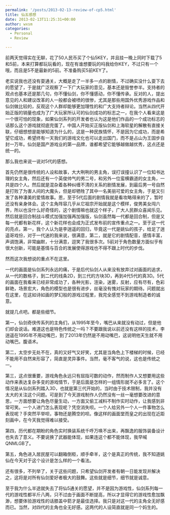 ```yaml
---
permalink: '/posts/2013-02-13-review-of-cp5.html'
title: 仙五感想
date: 2013-02-13T11:25:31+00:00
author: wxsm
categories:
  - Personal
  - Review

---
```




前两天觉得实在无聊，花了50人民币买了个仙5KEY，并且挂一晚上同时下载了5和5前，本来打算都玩玩看的，现在有谁想要玩的吗我给你KEY，不过只有一个哦，而且是5不是最新的5前。不准备购买5前KEY了。

老实说我也还没有耍通关，大概是走了一半多一点的剧情，不过确实没什么耍下去的愿望了，于是就广泛观察了一下广大玩家的意见，基本还是毁誉参半。支持者的观点也基本还是那几句，你不懂仙剑，你不懂感动，你不懂传承。反对的人，提出意见的人和建议改革的人一般都会被喷的很惨，尤其是那些用国外优秀游戏作品和仙剑做比较的，反观这个人群却能够更加理性的和广大支持者辩论。当然从四代开始正版的销量也成为了广大玩家所认可的仙剑成功的标志之一，在我个人看来这是一个很可怕的现象，如果仙剑系列的开发者也认为这是他们作品的一个成功标志的话那么这个游戏就彻底完蛋了。中国人开始买正版仙剑和上海软星的解散有直接关联，仔细想想是能够知道为什么的，这是一种民族情怀，不是因为它成功，而是希望它成功，希望终有一天我们的游戏文化也可以走出国门，而不是占山为王固步自封一万年。仙剑是国产游戏业的第一品牌，谁都希望它能够越做越优秀，这点还是统一的。

那么我也来说一说对5代的感想。

首先仍然是很传统的人设和故事，大大咧咧的男主角，误打误撞认识了一位知书达理的女主角，然后还有一个英俊帅气的男二号，和另外一位蛮横霸道的女主角，一共是四个人。然后就是混杂着各种纠缠不清的关系的剧情发展，到最后男一号自然是打败了为害人间的大魔头，但是却牺牲了其中一名美丽可爱的女主角，于是又引发了各种凄美的爱情故事。恩，至于5代后面的剧情我就是看攻略得来的了，暂时还没有亲身体会。这个主角阵容几乎从它祖宗开始就是这个模样，俊男美女闯六界，所以也没什么好奇怪的，这个剧情嘛也就这个样子，广大人民群众喜闻乐见。然后就是回合制战斗模式加强加强再加强版，仙剑虽然每一代都是回合制，但是又每一代都有新花样，这个新花样也会成为正式发布前的宣传重点之一。至于这一代的亮点，第一，我个人认为是李逍遥的回归，毕竟这一代是姚仙的孩子，给足了逍遥哥戏份，对于一代迷的我来说，很满意，第二，就是它的剧情配音，感情丰富，声调饱满，非常幽默，十分满意，逗笑了我很多次。5前对于角色数量方面似乎有很大创新，可能是基情与百合的发展使得游戏也不得不跟上时代的步伐。

然而这次我想说的重点不在这里。

一代的画面是仙剑系列永远的痛，于是后代仙剑人从来没有放弃过对画面的追求，从一代的数格子，到二代的线条2D，到三代的方块3D，再到4代5代的真3D。5代的画面在我看来已经非常成功了，各种光影，渲染，迷雾，反射，应有尽有，色彩鲜艳，场景宏大，角色的模型也是很有进步，丝毫没有愧对玩家的期待。问题就出在这里，在这如诗如画的梦幻般的游戏过程里，我完全感觉不到游戏制造者的诚意。

就提几点吧。都是些细节。

第一，仙剑奇侠传系列的主角们，从1995年至今，嘴巴从来就没有动过，但是他们却会说话。难道这也是特色传统之一吗？不要跟我说以前还没有这样的技术，李逍遥在1995年不用动嘴巴，到了2013年仍然是不用动嘴巴，这说明他天生就不用动嘴巴。腹语术。

第二，太空步无处不在，真的又好气又好笑，尤其是当角色上下楼梯的时候，已经不能用不自然来形容了，简直是灵异事件。当然，毫不客气的说，这也是传统之一。

第三，这点很重要，游戏角色永远只有屈指可数的动作，然而制作人又想要用这些动作来表达复杂多变的游戏情节，于是后面是怎样的一组情形就不必多言了。这个情况是从仙剑系列踏入3D，也就是第三代开始的，当时由于技术限制，我并没有太大的关注这个问题。可是到了今天游戏制作人仍然没有一丝一毫想要改进的意思，一方面想要让角色尽量生动，一方面又偷工减料不制作实时动作，让我感到非常可笑。一个人进门怎么表现呢？凭空消失呗。一个人给另外一个人一件事物怎么表现呢？手突然平举呗，事物还是腾空的呗。像这样的画面堂而皇之的出现在近距刻画中，在今天我觉得难以接受。

第四，历代都在期盼的角色实时换装系统千呼万唤不出来，再飘逸的服饰装备设计也失去了意义。不要说换了武器能体现，如果连这个都不能体现，我早喊QNMLGB了。

第五，角色进入居民屋可以翻箱倒柜，顺手牵羊，这个是真正的传统，我不知道姚仙在今天对于这个设计是怎么样的一个看法。

还有很多，不列举了，关于这些问题，只希望仙剑开发者有朝一日能发现并解决之，这将是对所有仙剑爱好者极大的鼓舞。这些就是细节，细节就是诚意。

至于我为什么半途就失去了将仙5通关的愿望，并不是因为游戏性，仙剑系列每一代的游戏性都半斤八两，只不过由于画面不断提高，所以才显得它的游戏性愈加飘渺，想要体验游戏性的话膝盖中箭才是最佳选择。我只是对这一代的主角全无好感而已。当然，对四代的主角也全无好感。这两代的人设简直就是同一个妈生的。
